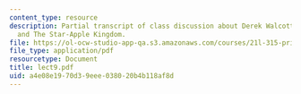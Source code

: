 ```yaml
---
content_type: resource
description: Partial transcript of class discussion about Derek Walcott, Sea Grapes,
  and The Star-Apple Kingdom.
file: https://ol-ocw-studio-app-qa.s3.amazonaws.com/courses/21l-315-prizewinners-spring-2007/a4e08e1970d39eee038020b4b118af8d_lect9.pdf
file_type: application/pdf
resourcetype: Document
title: lect9.pdf
uid: a4e08e19-70d3-9eee-0380-20b4b118af8d
---
```

